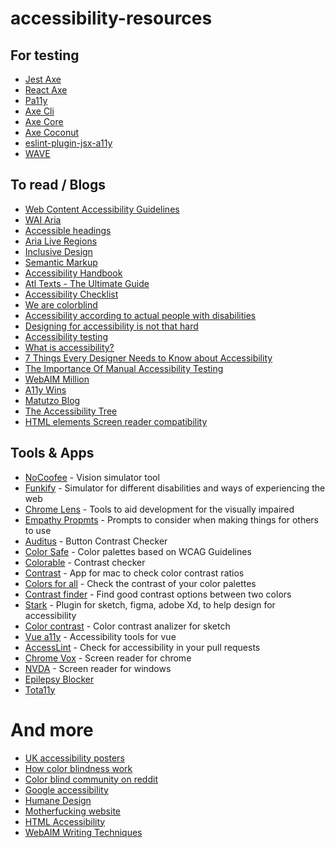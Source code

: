 # accessibility-resources

## For testing
* [Jest Axe](https://github.com/nickcolley/jest-axe)
* [React Axe](https://github.com/dequelabs/react-axe)
* [Pa11y](https://pa11y.org/)
* [Axe Cli](https://github.com/dequelabs/axe-cli)
* [Axe Core](https://github.com/dequelabs/axe-core)
* [Axe Coconut](https://chrome.google.com/webstore/detail/axe-coconut/iobddmbdndbbbfjopjdgadphaoihpojp)
* [eslint-plugin-jsx-a11y](https://github.com/evcohen/eslint-plugin-jsx-a11y)
* [WAVE](https://wave.webaim.org/)


## To read / Blogs
* [Web Content Accessibility Guidelines](https://www.w3.org/TR/WCAG21/)
* [WAI Aria](https://www.w3.org/TR/wai-aria/)
* [Accessible headings](https://www.w3.org/WAI/tutorials/page-structure/headings/)
* [Aria Live Regions](https://developer.mozilla.org/en-US/docs/Web/Accessibility/ARIA/ARIA_Live_Regions)
* [Inclusive Design](https://www.microsoft.com/design/inclusive/)
* [Semantic Markup](https://html.com/semantic-markup/)
* [Accessibility Handbook](http://shop.oreilly.com/product/0636920024514.do)
* [Atl Texts - The Ultimate Guide](https://axesslab.com/alt-texts/)
* [Accessibility Checklist](http://romeo.elsevier.com/accessibility_checklist/)
* [We are colorblind](https://wearecolorblind.com/)
* [Accessibility according to actual people with disabilities](https://axesslab.com/accessibility-according-to-pwd/)
* [Designing for accessibility is not that hard](https://uxdesign.cc/designing-for-accessibility-is-not-that-hard-c04cc4779d94)
* [Accessibility testing](https://medium.com/walkme-engineering/web-accessibility-testing-d499a7f7a032)
* [What is accessibility?](https://developer.mozilla.org/en-US/docs/Learn/Accessibility/What_is_accessibility)
* [7 Things Every Designer Needs to Know about Accessibility](https://medium.com/salesforce-ux/7-things-every-designer-needs-to-know-about-accessibility-64f105f0881b)
* [The Importance Of Manual Accessibility Testing](https://www.smashingmagazine.com/2018/09/importance-manual-accessibility-testing/)
* [WebAIM Million](https://webaim.org/projects/million/)
* [A11y Wins](https://a11ywins.tumblr.com/)
* [Matutzo Blog](https://www.matuzo.at/)
* [The Accessibility Tree](https://hiddedevries.nl/en/blog/2015-05-26-the-accessibility-tree)
* [HTML elements Screen reader compatibility](https://www.powermapper.com/tests/screen-readers/elements/)


## Tools & Apps

* [NoCoofee](https://accessgarage.wordpress.com/2013/02/09/458/) - Vision simulator tool
* [Funkify](https://www.funkify.org/simulators/?v=f003c44deab6) - Simulator for different disabilities and ways of experiencing the web
* [Chrome Lens](http://chromelens.xyz/) - Tools to aid development for the visually impaired
* [Empathy Propmts](https://empathyprompts.net/) - Prompts to consider when making things for others to use
* [Auditus](https://www.aditus.io/button-contrast-checker/) - Button Contrast Checker
* [Color Safe](http://colorsafe.co/) - Color palettes based on WCAG Guidelines
* [Colorable](https://colorable.jxnblk.com/) - Contrast checker
* [Contrast](https://usecontrast.com/) - App for mac to check color contrast ratios
* [Colors for all](https://github.com/AmadeusITGroup/Colors-for-All) - Check the contrast of your color palettes
* [Contrast finder](https://contrast-finder.tanaguru.com) - Find good contrast options between two colors
* [Stark](https://getstark.co/) - Plugin for sketch, figma, adobe Xd, to help design for accessibility
* [Color contrast](https://github.com/getflourish/Sketch-Color-Contrast-Analyser) - Color contrast analizer for sketch
* [Vue a11y](https://github.com/vue-a11y) - Accessibility tools for vue
* [AccessLint](https://github.com/accesslint) - Check for accessibility in your pull requests
* [Chrome Vox](https://www.chromevox.com/) - Screen reader for chrome
* [NVDA](https://www.nvaccess.org/) - Screen reader for windows
* [Epilepsy Blocker](https://www.epilepsyblocker.com/figma)
* [Tota11y](https://khan.github.io/tota11y/)


# And more
* [UK accessibility posters](https://github.com/UKHomeOffice/posters/blob/master/accessibility/dos-donts/posters_en-UK/accessibility-posters-set.pdf)
* [How color blindness work](https://www.youtube.com/watch?v=iNRQB5309yo)
* [Color blind community on reddit](https://www.reddit.com/r/ColorBlind/)
* [Google accessibility](https://www.google.com/accessibility/)
* [Humane Design](https://humanebydesign.com)
* [Motherfucking website](http://motherfuckingwebsite.com/)
* [HTML Accessibility](https://www.html5accessibility.com/)
* [WebAIM Writing Techniques](https://webaim.org/techniques/writing/)